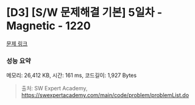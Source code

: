# [D3] [S/W 문제해결 기본] 5일차 - Magnetic - 1220 

[문제 링크](https://swexpertacademy.com/main/code/problem/problemDetail.do?contestProbId=AV14hwZqABsCFAYD) 

### 성능 요약

메모리: 26,412 KB, 시간: 161 ms, 코드길이: 1,927 Bytes



> 출처: SW Expert Academy, https://swexpertacademy.com/main/code/problem/problemList.do